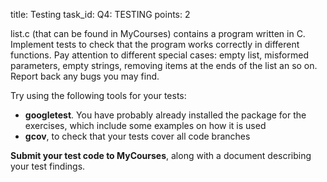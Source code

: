 title: Testing
task_id: Q4: TESTING
points: 2


list.c (that can be found in MyCourses) contains a program written in
C. Implement tests to check that the program works correctly in
different functions. Pay attention to different special cases: empty
list, misformed parameters, empty strings, removing items at the ends
of the list an so on. Report back any bugs you may find.

Try using the following tools for your tests:

  * **googletest**. You have probably already installed the package for
    the exercises, which include some examples on how it is used 
  * **gcov**, to check that your tests cover all code branches

**Submit your test code to MyCourses**, along with a document
  describing your test findings.
